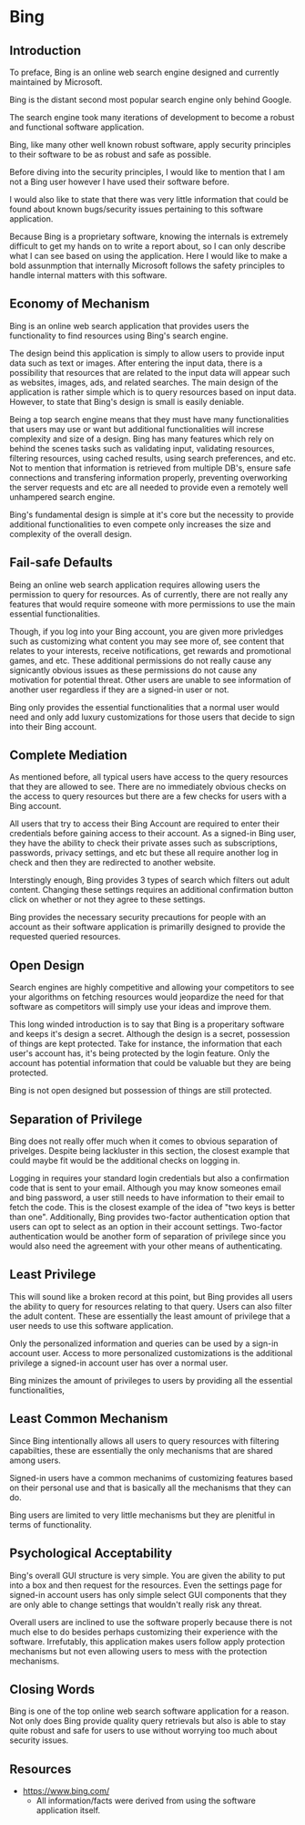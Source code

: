 # Bing

## Introduction

To preface, Bing is an online web search engine designed and currently maintained by Microsoft.

Bing is the distant second most popular search engine only behind Google.

The search engine took many iterations of development to become a robust and functional software application. 

Bing, like many other well known robust software, apply security principles to their software to be as robust and safe as possible. 

Before diving into the security principles, I would like to mention that I am not a Bing user however I have used their software before.

I would also like to state that there was very little information that could be found about known bugs/security issues pertaining to this software application.

Because Bing is a proprietary software, knowing the internals is extremely difficult to get my hands on to write a report about, so I can only describe what I can see based on using the application. Here I would like to make a bold assunmption that internally Microsoft follows the safety principles to handle internal matters with this software.


## Economy of Mechanism

Bing is an online web search application that provides users the functionality to find resources using Bing's search engine.

The design beind this application is simply to allow users to provide input data such as text or images. After entering the input data, there is a possibility that resources that are related to the input data will appear such as websites, images, ads, and related searches. The main design of the application is rather simple which is to query resources based on input data. However, to state that Bing's design is small is easily deniable. 

Being a top search engine means that they must have many functionalities that users may use or want but additional functionalities will increse complexity and size of a design. Bing has many features which rely on behind the scenes tasks such as validating input, validating resources, filtering resources, using cached results, using search preferences, and etc. Not to mention that information is retrieved from multiple DB's, ensure safe connections and transfering information properly, preventing overworking the server requests and etc are all needed to provide even a remotely well unhampered search engine. 

Bing's fundamental design is simple at it's core but the necessity to provide additional functionalities to even compete only increases the size and complexity of the overall design. 

## Fail-safe Defaults

Being an online web search application requires allowing users the permission to query for resources. As of currently, there are not really any features that would require someone with more permissions to use the main essential functionalities. 

Though, if you log into your Bing account, you are given more privledges such as customizing what content you may see more of, see content that relates to your interests, receive notifications, get rewards and promotional games, and etc. These additional permissions do not really cause any signicantly obvious issues as these permissions do not cause any motivation for potential threat. 
Other users are unable to see information of another user regardless if they are a signed-in user or not. 

Bing only provides the essential functionalities that a normal user would need and only add luxury customizations for those users that decide to sign into their Bing account.

## Complete Mediation

As mentioned before, all typical users have access to the query resources that they are allowed to see. There are no immediately obvious checks on the access to query resources but there are a few checks for users with a Bing account.

All users that try to access their Bing Account are required to enter their credentials before gaining access to their account. As a signed-in Bing user, they have the ability to check their private asses such as subscriptions, passwords, privacy settings, and etc but these all require another log in check and then they are redirected to another website. 

Interstingly enough, Bing provides 3 types of search which filters out adult content. Changing these settings requires an additional confirmation button click on whether or not they agree to these settings. 

Bing provides the necessary security precautions for people with an account as their software application is primarilly designed to provide the requested queried resources.


## Open Design

Search engines are highly competitive and allowing your competitors to see your algorithms on fetching resources would jeopardize the need for that software as competitors will simply use your ideas and improve them. 

This long winded introduction is to say that Bing is a properitary software and keeps it's design a secret. Although the design is a secret, possession of things are kept protected. Take for instance, the information that each user's account has, it's being protected by the login feature. Only the account has potential information that could be valuable but they are being protected. 

Bing is not open designed but possession of things are still protected. 

## Separation of Privilege

Bing does not really offer much when it comes to obvious separation of privelges. Despite being lackluster in this section, the closest example that could maybe fit would be the additional checks on logging in.

Logging in requires your standard login credentials but also a confirmation code that is sent to your email. Although you may know someones email and bing password, a user still needs to have information to their email to fetch the code. This is the closest example of the idea of "two keys is better than one". Additionally, Bing provides two-factor authentication option that users can opt to select as an option in their account settings. Two-factor authentication would be another form of separation of privilege since you would also need the agreement with your other means of authenticating. 

## Least Privilege

This will sound like a broken record at this point, but Bing provides all users the ability to query for resources relating to that query. Users can also filter the adult content. These are essentially the least amount of privilege that a user needs to use this software application.

Only the personalized information and queries can be used by a sign-in account user. Access to more personalized customizations is the additional privilege a signed-in account user has over a normal user. 

Bing minizes the amount of privileges to users by providing all the essential functionalities, 

## Least Common Mechanism

Since Bing intentionally allows all users to query resources with filtering capabilties, these are essentially the only mechanisms that are shared among users. 

Signed-in users have a common mechanims of customizing features based on their personal use and that is basically all the mechanisms that they can do.

Bing users are limited to very little mechanisms but they are plenitful in terms of functionality. 

## Psychological Acceptability

Bing's overall GUI structure is very simple. You are given the ability to put into a box and then request for the resources. Even the settings page for signed-in account users has only simple select GUI components that they are only able to change settings that wouldn't really risk any threat. 

Overall users are inclined to use the software properly because there is not much else to do besides perhaps customizing their experience with the software. Irrefutably, this application makes users follow apply protection mechanisms but not even allowing users to mess with the protection mechanisms.

## Closing Words

Bing is one of the top online web search software application for a reason. Not only does Bing provide quality query retrievals but also is able to stay quite robust and safe for users to use without worrying too much about security issues. 

## Resources
- https://www.bing.com/
    - All information/facts were derived from using the software application itself.